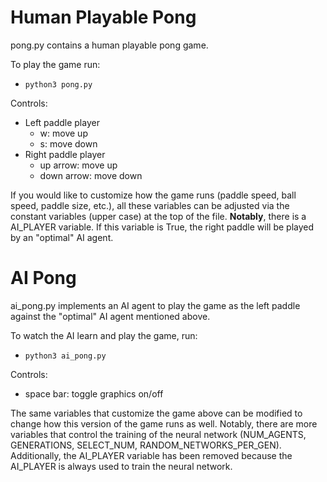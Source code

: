 # Human Playable Pong
pong.py contains a human playable pong game. 

To play the game run:
- `python3 pong.py`

Controls:
- Left paddle player
  - w: move up
  - s: move down
- Right paddle player
  - up arrow: move up
  - down arrow: move down

If you would like to customize how the game runs (paddle speed, ball speed, paddle size, etc.), all these variables can be adjusted via the constant variables (upper case) at the top of the file. **Notably**, there is a AI_PLAYER variable. If this variable is True, the right paddle will be played by an "optimal" AI agent.

# AI Pong
ai_pong.py implements an AI agent to play the game as the left paddle against the "optimal" AI agent mentioned above.

To watch the AI learn and play the game, run:
- `python3 ai_pong.py`

Controls:
- space bar: toggle graphics on/off

The same variables that customize the game above can be modified to change how this version of the game runs as well. Notably, there are more variables that control the training of the neural network (NUM_AGENTS, GENERATIONS, SELECT_NUM, RANDOM_NETWORKS_PER_GEN). Additionally, the AI_PLAYER variable has been removed because the AI_PLAYER is always used to train the neural network.
